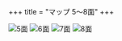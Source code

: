 +++
title = "マップ 5〜8面"
+++

![5面](/ground-05.png) ![6面](/ground-06.png) ![7面](/ground-07.png) ![8面](/ground-08.png)
